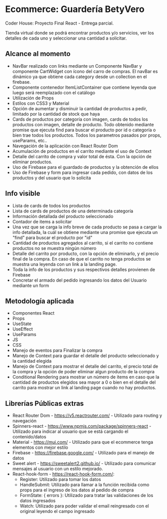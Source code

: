 # Ecommerce: Guardería BetyVero

Coder House: Proyecto Final React - Entrega parcial.

Tienda virtual donde se podrá encontrar productos y/o servicios, ver los detalles de cada uno y seleccionar una cantidad a solicitar.

## Alcance al momento

- NavBar realizado con links mediante un Componente NavBar y componente CartWidget con ícono del carro de compras. El navBar es dinámico ya que obtiene cada category desde un collection en el firebase.
- Componente contenedor ItemListContainer que contiene leyenda que luego será reemplazado con el catálogo
- Utilización de Props 
- Estilos con CSS3 y Material
- Opción de aumentar y disminuir la cantidad de productos a pedir, limitado por la cantidad de stock que haya
- Cards de productos por categoría con imagen, cards de todos los productos con imagen, detalle de producto. Todo obtenido mediante promise que ejecuta find para buscar el producto por id o categoría o bien trae todos los productos. Todos los parametros pasados por props, useParams, etc..
- Navegación de la aplicación con React Router Dom
- Acumulación de productos en el carrito mediante el uso de Context
- Detalle del carrito de compra y valor total de ésta. Con la opción de eliminar productos.
- Uso de Firebase para el guardado de productos y la obtención de ellos
- Uso de Firebase y form para ingresar cada pedido, con datos de los productos y del usuario que lo solicita

## Info visible
- Lista de cards de todos los productos
- Lista de cards de productos de una determinada categoría
- Información detallada del producto seleccionado
- Contador de items a solicitar
- Una vez que se carga la info breve de cada producto se pasa a cargar la info detallada, la cuál se obtiene mediante una promise que ejecuta un "find" para buscar el producto por "id"
- Cantidad de productos agregados al carrito, si el carrito no contiene productos no se muestra ningún número
- Detalle del carrito por producto, con la opción de eliminarlo, y el precio final de la compra. En caso de que el carrito no tenga productos se muestra una leyenda con un link a la landing page.
- Toda la info de los productos y sus respectivos detalles provienen de Firebase
- Concretar el armado del pedido ingresando los datos del Usuario mediante un form

## Metodología aplicada
- Componentes React 
- Props 
- UseState
- UseEffect
- UseParams
- JS
- CSS
- Manejo de eventos para Finalizar la compra
- Manejo de Context para guardar el detalle del producto seleccionado y la cantidad elegida
- Manejo de Context para mostrar el detalle del carrito, el precio total de la compra y la opción de poder eliminar algun producto de la compra
- Conditional Rendering para mostrar un número de items en caso que la cantidad de productos elegidos sea mayor a 0 o bien en el detalle del carrito para mostrar un link al landing page cuando no hay productos.

## Librerías Públicas extras
- React Router Dom - https://v5.reactrouter.com/ - Utilizado para routing y navegación
- Spinners-react - https://www.npmjs.com/package/spinners-react - Utilizado para indicar al usuario que se está cargando el contenido/datos
- Material - https://mui.com/ - Utilizado para que el ecommerce tenga elementos con mejor estilo
- Firebase - https://firebase.google.com/ - Utilizado para el manejo de datos
- Sweet alert - https://sweetalert2.github.io/ - Utilizado para comunicar mensajes al usuario con un estilo mejorado.
- React-hook-form - https://react-hook-form.com/:
    * Register: Utilizado para tomar los datos
    * HandleSubmit: Utilizado para llamar a la función recibida como props para el ingreso de los datos al pedido de compra
    * FormState: { errors }: Utilizado para tratar las validaciones de los datos ingresados
    * Watch: Utilizado para poder validar el email reingresado con el original leyendo el campo ingresado 